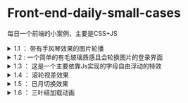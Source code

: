 # Front-end-daily-small-cases
每日一个前端的小案例，主要是CSS+JS

<details>
  <summary> 1.1 ： 带有手风琴效果的图片轮播 </summary>
  参考视频：【HTML5+CSS3+JS小实例：带标题描述的圆角图片手风琴效果】 https://www.bilibili.com/video/BV1WS4y1K7JH/?share_source=copy_web&vd_source=ba60c048e4ef44a77b68ff234c975e03</br>
图片来源：https://www.zmtc.com/bizhi/1512.html</br>
案例总结：none
</details>

<details>
  <summary> 1.2 : 一个简单的有毛玻璃质感且会轮换图片的登录界面  </summary>
  参考视频： 【[HTML+CSS+JS]高级玻璃质感登录界面】 https://www.bilibili.com/video/BV1rP411K7fv/?share_source=copy_web</br>
  图片来源： 有什么美的电脑壁纸? - 懒雯养花的回答 - 知乎 https://www.zhihu.com/question/361816826/answer/1005514285</br>
  案例总结： 初次使用了scss来写CSS样式，且在JS中使用了一个反字符串的用法。</br>
</details>

<details>
  <summary> 1.3 ： 这是一个主要依靠Js实现的字母自由浮动的特效  </summary>
  参考视频： 【【JavaScript】前端超好玩的小案例-调皮的字母】 https://www.bilibili.com/video/BV1e44y1C7wD/?share_source=copy_web&vd_source=ba60c048e4ef44a77b68ff234c975e03</br>
案例总结： 这个案例还没有理解清楚，主要是Js部分的代码有点多，然后不知道复制的哪里错了，还不能实现自动浮动。
</details>

<details>
  <summary> 1.4 ： 滚轮视差效果  </summary>
  参考视频： 【[Css+Js]这该死的高级感 滚轮视差响应】 https://www.bilibili.com/video/BV1Ag411u7RH/?share_source=copy_web&vd_source=ba60c048e4ef44a77b68ff234c975e03</br>
  案例总结： 又是一个未完全做完的案例，这两天有点忙了，但是先把代码交上去吧，后面必须回来做完。
</details>

<details>
  <summary> 1.5 ： 日月切换效果  </summary>
  参考视频： 【HTML5+CSS3+JS小实例：日月交替效果】 https://www.bilibili.com/video/BV1hT4y117Ed/?share_source=copy_web&vd_source=ba60c048e4ef44a77b68ff234c975e03</br>
  案例总结： 一个简单的切换效果，js写的简单而精确，另外学到了如何只用CSS画一个月亮形状的图案。
</details>

<details>
  <summary> 1.6 ： 三叶结加载动画  </summary>
  参考视频： 【CSS加载环形动画效果】 https://www.bilibili.com/video/BV1Rb4y187q9/?share_source=copy_web&vd_source=ba60c048e4ef44a77b68ff234c975e03</br>
  案例总结： 只使用了CSS进行实现，亮点在于如何利用border画出一条曲线，同时还使用了一个简单的动画，在这个案例中我把相关的CSS属性都了解清楚了，其中还有一个小点即`top: inherit;`的效果还没有理解清除。
</details>

